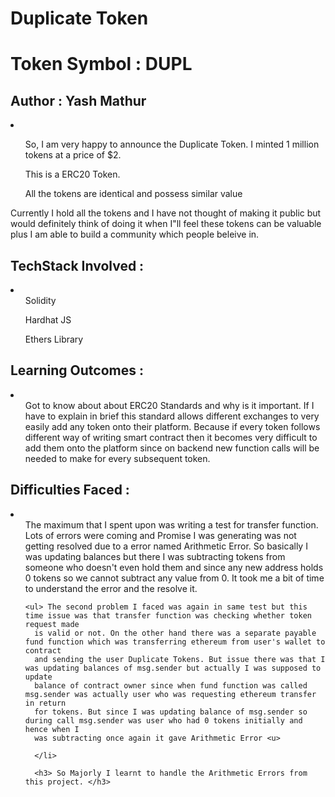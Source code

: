 <h1> Duplicate Token </h1>
<h1> Token Symbol : DUPL </h1>

<h2>Author : Yash Mathur </h2>

<li>
 <ul><p> So, I am very happy to announce the Duplicate Token. I minted 1 million tokens at a price of $2. </p> </ul>
  <ul> This is a ERC20 Token. </ul> </p>
  <ul> All the tokens are identical and possess similar value </ul> </p>
  
  </li>
  
  
 <p> Currently I hold all the tokens and I have not thought of making it public but would definitely think of doing it when I"ll feel these tokens can be valuable plus I am able to build a community which people beleive in. </p>
 
 <h2> TechStack Involved : </h2>
 <li>
  <ul> Solidity </ul>
  <ul> Hardhat JS </ul>
  <ul> Ethers Library </ul>
</li>

<h2> Learning Outcomes : </h2>
<li>
  <ul> Got to know about about ERC20 Standards and why is it important. If I have to explain in brief this standard allows different exchanges to very
    easily add any token onto their platform. Because if every token follows different way of writing smart contract then it becomes very difficult to add
    them onto the platform since on backend new function calls will be needed to make for every subsequent token. </ul>
  
  </li>
  
 <h2> Difficulties Faced : </h2>
 
 <li>
  <ul> The maximum that I spent upon was writing a test for transfer function. Lots of errors were coming and Promise I was generating was not getting 
    resolved due to a error named Arithmetic Error. So basically I was updating balances but there I was subtracting tokens from someone who doesn't
    even hold them and since any new address holds 0 tokens so we cannot subtract any value from 0. It took me a bit of time to understand the error and
    the resolve it.
  
    <ul> The second problem I faced was again in same test but this time issue was that transfer function was checking whether token request made
      is valid or not. On the other hand there was a separate payable fund function which was transferring ethereum from user's wallet to contract
      and sending the user Duplicate Tokens. But issue there was that I was updating balances of msg.sender but actually I was supposed to update
      balance of contract owner since when fund function was called msg.sender was actually user who was requesting ethereum transfer in return
      for tokens. But since I was updating balance of msg.sender so during call msg.sender was user who had 0 tokens initially and hence when I
      was subtracting once again it gave Arithmetic Error <u>
      
      </li>
      
      <h3> So Majorly I learnt to handle the Arithmetic Errors from this project. </h3>
      
